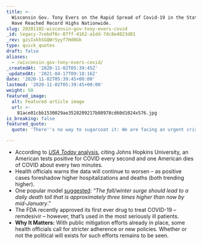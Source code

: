 ```yaml
---
title: >-
  Wisconsin Gov. Tony Evers on the Rapid Spread of Covid-19 in the State. Cases
  Have Reached Record Highs Nationwide.
slug: 20201102-wisconsin-gov-tony-evers-covid
_id: legacy-7cebdf6c-07ff-4162-a1dd-7dc8e4823d81
_rev: gzsIxkhSGQWrSyyf7Hd0Gk
type: quick_quotes
draft: false
aliases:
  - /wisconsin-gov-tony-evers-covid/
_createdAt: '2020-11-02T05:39:45Z'
_updatedAt: '2021-04-17T09:18:16Z'
date: '2020-11-02T05:39:45+00:00'
lastmod: '2020-11-02T05:39:45+00:00'
weight: 50
featured_image:
  alt: Featured article image
  url: >-
    81ace01cbb1530029ae3528209217b08978cd60d1024x576.jpg
is_breaking: false
featured_quote:
  quote: 'There''s no way to sugarcoat it: We are facing an urgent crisis...'

---
```

* According to [_USA Today_ analysis](https://www.usatoday.com/story/news/health/2020/10/28/covid-cases-us-sees-surge-americans-tire-pandemic/6052710002/), citing Johns Hopkins University, an American tests positive for COVID every second and one American dies of COVID about every two minutes.
* Health officials warns the data will continue to worsen – as positive cases foreshadow higher hospitalizations and deaths (both trending higher).
* One popular model [suggested](https://www.cnn.com/2020/10/31/health/us-coronavirus-saturday/index.html): “_The fall/winter surge should lead to a daily death toll that is approximately three times higher than now by mid-January_.”
* The FDA recently approved its first ever drug to treat COVID-19 – remdesivir – however, that’s used in the most seriously ill patients.
* **Why It Matters:** With public mitigation efforts already in place, some health officials call for stricter adherence or new policies. Whether or not the political will exists for such efforts remains to be seen.